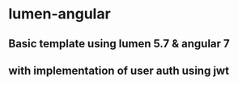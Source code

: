 # lumen-angular

## Basic template using lumen 5.7 & angular 7 

## with implementation of user auth using jwt
